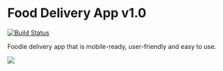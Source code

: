 # Food Delivery App v1.0

[![Build Status](https://travis-ci.org/joemccann/dillinger.svg?branch=master)](https://travis-ci.org/joemccann/dillinger)

Foodie delivery app that is mobile-ready, user-friendly and easy to use.

![](https://i.ibb.co/YtY4Kc3/Whats-App-Image-2022-10-13-at-02-44-12-Small.jpg)